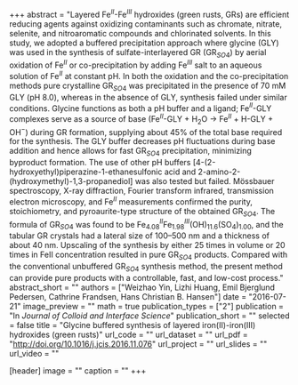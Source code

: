 +++
abstract = "Layered Fe$^{II}$-Fe$^{III}$ hydroxides (green rusts, GRs) are efficient reducing agents against oxidizing contaminants such as chromate, nitrate, selenite, and nitroaromatic compounds and chlorinated solvents. In this study, we adopted a buffered precipitation approach where glycine (GLY) was used in the synthesis of sulfate-interlayered GR (GR$_{SO4}$) by aerial oxidation of Fe$^{II}$ or co-precipitation by adding Fe$^{III}$ salt to an aqueous solution of Fe$^{II}$ at constant pH. In both the oxidation and the co-precipitation methods pure crystalline GR$_{SO4}$ was precipitated in the presence of 70 mM GLY (pH 8.0), whereas in the absence of GLY, synthesis failed under similar conditions. Glycine functions as both a pH buffer and a ligand; Fe$^{II}$-GLY complexes serve as a source of base (Fe$^{II}$-GLY + H$_2$O -> Fe$^{II}$ + H-GLY + OH$^-$) during GR formation, supplying about 45% of the total base required for the synthesis. The GLY buffer decreases pH fluctuations during base addition and hence allows for fast GR$_{SO4}$ precipitation, minimizing byproduct formation. The use of other pH buffers [4-(2-hydroxyethyl)piperazine-1-ethanesulfonic acid and 2-amino-2-(hydroxymethyl)-1,3-propanediol] was also tested but failed. Mössbauer spectroscopy, X-ray diffraction, Fourier transform infrared, transmission electron microscopy, and Fe$^{II}$ measurements confirmed the purity, stoichiometry, and pyroaurite-type structure of the obtained GR$_{SO4}$. The formula of GR$_{SO4}$ was found to be Fe$^{II}_{4.08}$Fe$^{III}_{1.98}$(OH)$_{11.6}$(SO$_4$)$_{1.00}$, and the tabular GR crystals had a lateral size of 100–500 nm and a thickness of about 40 nm. Upscaling of the synthesis by either 25 times in volume or 20 times in FeII concentration resulted in pure GR$_{SO4}$ products. Compared with the conventional unbuffered GR$_{SO4}$ synthesis method, the present method can provide pure products with a controllable, fast, and low-cost process."
abstract_short = ""
authors = ["Weizhao Yin, Lizhi Huang, Emil Bjerglund Pedersen, Cathrine Frandsen, Hans Christian B. Hansen"]
date = "2016-07-21"
image_preview = ""
math = true
publication_types = ["2"]
publication = "In *Journal of Colloid and Interface Science*"
publication_short = ""
selected = false
title = "Glycine buffered synthesis of layered iron(II)-iron(III) hydroxides (green rusts)"
url_code = ""
url_dataset = ""
url_pdf = "http://doi.org/10.1016/j.jcis.2016.11.076"
url_project = ""
url_slides = ""
url_video = ""

[header]
image = ""
caption = ""
+++
  